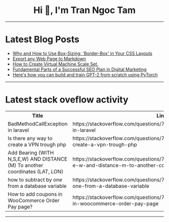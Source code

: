 <h1 align="center">Hi 👋, I'm Tran Ngoc Tam</h1>

---

# Latest Blog Posts 
<!-- BLOG-POST-LIST:START -->
- [Why and How to Use Box-Sizing: &#39;Border-Box&#39; in Your CSS Layouts](https://dev.to/cindykandie/why-and-how-to-use-box-sizing-border-box-in-your-css-layouts-30ei)
- [Export any Web Page to Markdown](https://dev.to/amit_kharel_aae65abe2b111/export-any-web-page-to-markdown-23f)
- [How to Create Virtual Machine Scale Set.](https://dev.to/emeka_moses_c752f2bdde061/how-to-create-virtual-machine-scale-set-1l0m)
- [Fundamental Parts of a Successful SEO Plan in Digital Marketing](https://dev.to/juddiy/fundamental-parts-of-a-successful-seo-plan-in-digital-marketing-24ol)
- [Here&#39;s how you can build and train GPT-2 from scratch using PyTorch](https://dev.to/amit_kharel_aae65abe2b111/heres-how-you-can-build-and-train-gpt-2-from-scratch-using-pytorch-345n)
<!-- BLOG-POST-LIST:END -->

---

# Latest stack oveflow activity
<table>
  <tr><th>Title</th><th>Link</th></tr>
  <!-- STACKOVERFLOW:START --><tr><td>BadMethodCallException in laravel</td><td>https://stackoverflow.com/questions/78709390/badmethodcallexception-in-laravel</td></tr><tr><td>Is there any way to create a VPN trough php</td><td>https://stackoverflow.com/questions/78709383/is-there-any-way-to-create-a-vpn-trough-php</td></tr><tr><td>Add Bearing &lpar;WITH N,S,E,W&rpar; AND DISTANCE &lpar;M&rpar; To another coordinates &lpar;LAT, LON&rpar;</td><td>https://stackoverflow.com/questions/78709331/add-bearing-with-n-s-e-w-and-distance-m-to-another-coordinates-lat-lon</td></tr><tr><td>how to subtract by one from a database variable</td><td>https://stackoverflow.com/questions/78709312/how-to-subtract-by-one-from-a-database-variable</td></tr><tr><td>How to add coupons in WooCommerce Order Pay page?</td><td>https://stackoverflow.com/questions/78709134/how-to-add-coupons-in-woocommerce-order-pay-page</td></tr><!-- STACKOVERFLOW:END -->
</table>

---


